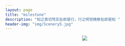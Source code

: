 ```yaml
---
layout: page
title: "milestone"
description: "知之真切笃实处即是行，行之明觉精察处即是知 "
header-img: "img/Scenery5.jpg"
---
```



<center>
    <p><img src="http://img3.douban.com/view/photo/photo/public/p2271675670.jpg" align="center"></p>
</center>








